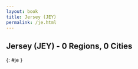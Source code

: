 ```yaml
---
layout: book
title: Jersey (JEY)
permalink: /je.html
---
```


## Jersey (JEY) - 0 Regions, 0 Cities
{: #je }






 
